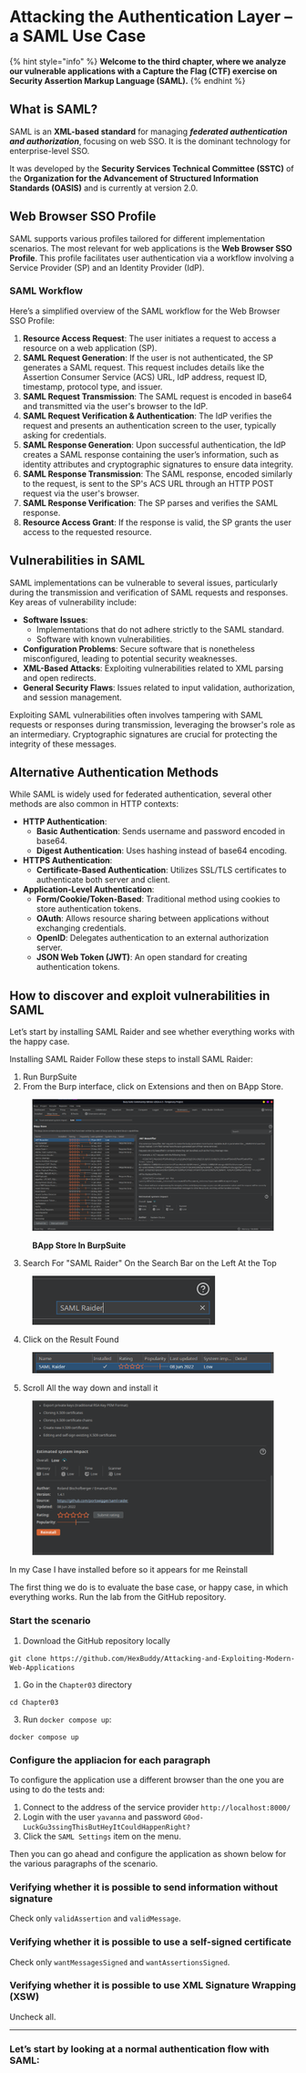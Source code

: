 # Attacking the Authentication Layer – a SAML Use Case

{% hint style="info" %}
**Welcome to the third chapter, where we analyze our vulnerable applications with a Capture the Flag (CTF) exercise on Security Assertion Markup Language (SAML).**
{% endhint %}

## What is SAML?

SAML is an **XML-based standard** for managing _**federated authentication and authorization**_, focusing on web SSO. It is the dominant technology for enterprise-level SSO.&#x20;

It was developed by the **Security Services Technical Committee (SSTC)** of the **Organization for the Advancement of Structured Information Standards (OASIS)** and is currently at version 2.0.

## Web Browser SSO Profile

SAML supports various profiles tailored for different implementation scenarios. The most relevant for web applications is the **Web Browser SSO Profile**. This profile facilitates user authentication via a workflow involving a Service Provider (SP) and an Identity Provider (IdP).

### SAML Workflow

Here’s a simplified overview of the SAML workflow for the Web Browser SSO Profile:

1. **Resource Access Request**: The user initiates a request to access a resource on a web application (SP).
2. **SAML Request Generation**: If the user is not authenticated, the SP generates a SAML request. This request includes details like the Assertion Consumer Service (ACS) URL, IdP address, request ID, timestamp, protocol type, and issuer.
3. **SAML Request Transmission**: The SAML request is encoded in base64 and transmitted via the user's browser to the IdP.
4. **SAML Request Verification & Authentication**: The IdP verifies the request and presents an authentication screen to the user, typically asking for credentials.
5. **SAML Response Generation**: Upon successful authentication, the IdP creates a SAML response containing the user’s information, such as identity attributes and cryptographic signatures to ensure data integrity.
6. **SAML Response Transmission**: The SAML response, encoded similarly to the request, is sent to the SP's ACS URL through an HTTP POST request via the user's browser.
7. **SAML Response Verification**: The SP parses and verifies the SAML response.
8. **Resource Access Grant**: If the response is valid, the SP grants the user access to the requested resource.

## Vulnerabilities in SAML

SAML implementations can be vulnerable to several issues, particularly during the transmission and verification of SAML requests and responses. Key areas of vulnerability include:

* **Software Issues**:
  * Implementations that do not adhere strictly to the SAML standard.
  * Software with known vulnerabilities.
* **Configuration Problems**: Secure software that is nonetheless misconfigured, leading to potential security weaknesses.
* **XML-Based Attacks**: Exploiting vulnerabilities related to XML parsing and open redirects.
* **General Security Flaws**: Issues related to input validation, authorization, and session management.

Exploiting SAML vulnerabilities often involves tampering with SAML requests or responses during transmission, leveraging the browser's role as an intermediary. Cryptographic signatures are crucial for protecting the integrity of these messages.

## Alternative Authentication Methods

While SAML is widely used for federated authentication, several other methods are also common in HTTP contexts:

* **HTTP Authentication**:
  * **Basic Authentication**: Sends username and password encoded in base64.
  * **Digest Authentication**: Uses hashing instead of base64 encoding.
* **HTTPS Authentication**:
  * **Certificate-Based Authentication**: Utilizes SSL/TLS certificates to authenticate both server and client.
* **Application-Level Authentication**:
  * **Form/Cookie/Token-Based**: Traditional method using cookies to store authentication tokens.
  * **OAuth**: Allows resource sharing between applications without exchanging credentials.
  * **OpenID**: Delegates authentication to an external authorization server.
  * **JSON Web Token (JWT)**: An open standard for creating authentication tokens.

## How to discover and exploit vulnerabilities in SAML

Let’s start by installing SAML Raider and see whether everything works with the happy case.

Installing SAML Raider Follow these steps to install SAML Raider:&#x20;

1. Run BurpSuite
2. From the Burp interface, click on Extensions and then on BApp Store.

<figure><img src="../../.gitbook/assets/image (1).png" alt=""><figcaption><p><strong>BApp Store In BurpSuite</strong></p></figcaption></figure>

3. Search For "SAML Raider" On the Search Bar on the Left At the Top

<figure><img src="../../.gitbook/assets/image (1) (1).png" alt=""><figcaption></figcaption></figure>

4. Click on the Result Found

<figure><img src="../../.gitbook/assets/image (2).png" alt=""><figcaption></figcaption></figure>

5. Scroll All the way down and install it

<figure><img src="../../.gitbook/assets/image (3).png" alt=""><figcaption></figcaption></figure>

In my Case I have installed before so it appears for me Reinstall

The first thing we do is to evaluate the base case, or happy case, in which everything works. Run the lab from the GitHub repository.

### Start the scenario

1. Download the GitHub repository locally

```
git clone https://github.com/HexBuddy/Attacking-and-Exploiting-Modern-Web-Applications
```

1. Go in the `Chapter03` directory

```
cd Chapter03
```

3. Run `docker compose up`:

```
docker compose up
```

### Configure the appliacion for each paragraph

To configure the application use a different browser than the one you are using to do the tests and:

1. Connect to the address of the service provider `http://localhost:8000/`
2. Login with the user `yavanna` and password `G0od-LuckGu3ssingThisButHeyItCouldHappenRight?`
3. Click the `SAML Settings` item on the menu.

Then you can go ahead and configure the application as shown below for the various paragraphs of the scenario.

### Verifying whether it is possible to send information without signature

Check only `validAssertion` and `validMessage`.

### Verifying whether it is possible to use a self-signed certificate

Check only `wantMessagesSigned` and `wantAssertionsSigned`.

### Verifying whether it is possible to use XML Signature Wrapping (XSW)

Uncheck all.

***

### **Let’s start by looking at a normal authentication flow with SAML:**

